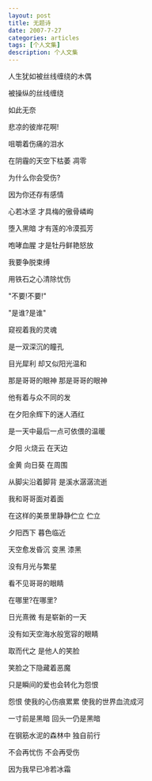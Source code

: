 ```yaml
---
layout: post
title: 无题诗
date: 2007-7-27
categories: articles
tags: [个人文集]
description: 个人文集
---
```



人生犹如被丝线缠绕的木偶 

被操纵的丝线缠绕 

如此无奈 

悲凉的彼岸花啊! 

咀嚼着伤痛的泪水 

在阴霾的天空下枯萎 凋零 

为什么你会受伤? 

因为你还存有感情 

 

心若冰坚 才具梅的傲骨嶙峋 

堕入黑暗 才有莲的冷漠孤芳 

咆哮血腥 才是牡丹鲜艳怒放 

我要争脱束缚 

用铁石之心清除忧伤 

 

"不要!不要!" 

"是谁?是谁" 

窥视着我的灵魂 

是一双深沉的瞳孔 

目光犀利 却又似阳光温和 

那是哥哥的眼神 那是哥哥的眼神 

他有着与众不同的发 

在夕阳余辉下的迷人酒红 

是一天中最后一点可依偎的温暖 

 

夕阳 火烧云 在天边 

金黄 向日葵 在周围 

从脚尖沿着脚背 是溪水潺潺流逝 

我和哥哥面对着面 

在这样的美景里静静伫立 伫立 

 

夕阳西下 暮色临近 

天空愈发昏沉 变黑 漆黑 

没有月光与繁星 

看不见哥哥的眼睛 

 

在哪里?在哪里? 

日光熹微 有是崭新的一天 

没有如天空海水般宽容的眼睛 

取而代之 是他人的笑脸 

笑脸之下隐藏着恶魔 

只是瞬间的爱也会转化为怨恨 

怨恨 使我的心伤痕累累 使我的世界血流成河 

一寸前是黑暗 回头一仍是黑暗 

在钢筋水泥的森林中 独自前行 

不会再忧伤 不会再受伤 

因为我早已冷若冰霜
